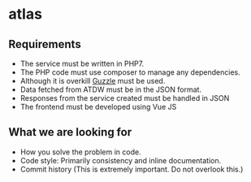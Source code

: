 # atlas
## Requirements

* The service must be written in PHP7.
* The PHP code must use composer to manage any dependencies.
* Although it is overkill [Guzzle](https://docs.guzzlephp.org/en/stable/) must be used.
* Data fetched from ATDW must be in the JSON format.
* Responses from the service created must be handled in JSON
* The frontend must be developed using Vue JS

## What we are looking for

* How you solve the problem in code.
* Code style: Primarily consistency and inline documentation.
* Commit history (This is extremely important. Do not overlook this.)
